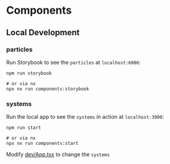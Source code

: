 # Components

## Local Development

### particles

Run Storybook to see the `particles` at `localhost:6006`:

```shell
npm run storybook

# or via nx
npx nx run components:storybook
```

### systems

Run the local app to see the `systems` in action at `localhost:3000`:

```shell
npm run start

# or via nx
npx nx run components:start
```

Modify [dev/App.tsx](dev/App.tsx) to change the `systems`
